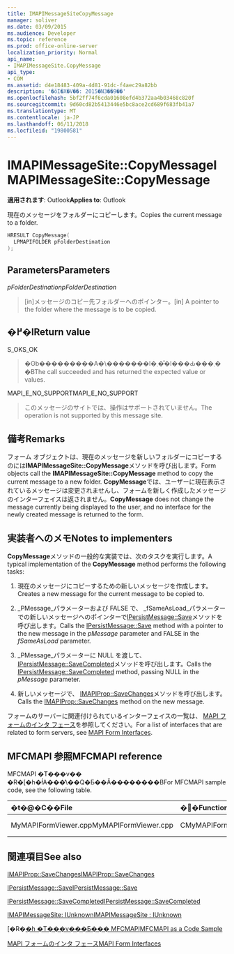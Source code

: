 ```yaml
---
title: IMAPIMessageSiteCopyMessage
manager: soliver
ms.date: 03/09/2015
ms.audience: Developer
ms.topic: reference
ms.prod: office-online-server
localization_priority: Normal
api_name:
- IMAPIMessageSite.CopyMessage
api_type:
- COM
ms.assetid: d4e18483-409a-4d81-91dc-f4aec29a82bb
description: '�ŏI�X�V��: 2015�N3��9��'
ms.openlocfilehash: 5bf2ff74f6cda01608efd4b372aa4b03468c820f
ms.sourcegitcommit: 9d60cd82b5413446e5bc8ace2cd689f683fb41a7
ms.translationtype: MT
ms.contentlocale: ja-JP
ms.lasthandoff: 06/11/2018
ms.locfileid: "19800581"
---
```

# <a name="imapimessagesitecopymessage"></a><span data-ttu-id="201b6-103">IMAPIMessageSite::CopyMessage</span><span class="sxs-lookup"><span data-stu-id="201b6-103">IMAPIMessageSite::CopyMessage</span></span>

  
  
<span data-ttu-id="201b6-104">**適用されます**: Outlook</span><span class="sxs-lookup"><span data-stu-id="201b6-104">**Applies to**: Outlook</span></span> 
  
<span data-ttu-id="201b6-105">現在のメッセージをフォルダーにコピーします。</span><span class="sxs-lookup"><span data-stu-id="201b6-105">Copies the current message to a folder.</span></span>
  
```cpp
HRESULT CopyMessage(
  LPMAPIFOLDER pFolderDestination
);
```

## <a name="parameters"></a><span data-ttu-id="201b6-106">Parameters</span><span class="sxs-lookup"><span data-stu-id="201b6-106">Parameters</span></span>

 <span data-ttu-id="201b6-107">_pFolderDestination_</span><span class="sxs-lookup"><span data-stu-id="201b6-107">_pFolderDestination_</span></span>
  
> <span data-ttu-id="201b6-108">[in]メッセージのコピー先フォルダーへのポインター。</span><span class="sxs-lookup"><span data-stu-id="201b6-108">[in] A pointer to the folder where the message is to be copied.</span></span>
    
## <a name="return-value"></a><span data-ttu-id="201b6-109">�߂�l</span><span class="sxs-lookup"><span data-stu-id="201b6-109">Return value</span></span>

<span data-ttu-id="201b6-110">S_OK</span><span class="sxs-lookup"><span data-stu-id="201b6-110">S_OK</span></span> 
  
> <span data-ttu-id="201b6-111">�ʘb���������A�\�������l�܂��͒l���Ԃ���܂��B</span><span class="sxs-lookup"><span data-stu-id="201b6-111">The call succeeded and has returned the expected value or values.</span></span>
    
<span data-ttu-id="201b6-112">MAPI_E_NO_SUPPORT</span><span class="sxs-lookup"><span data-stu-id="201b6-112">MAPI_E_NO_SUPPORT</span></span> 
  
> <span data-ttu-id="201b6-113">このメッセージのサイトでは、操作はサポートされていません。</span><span class="sxs-lookup"><span data-stu-id="201b6-113">The operation is not supported by this message site.</span></span>
    
## <a name="remarks"></a><span data-ttu-id="201b6-114">備考</span><span class="sxs-lookup"><span data-stu-id="201b6-114">Remarks</span></span>

<span data-ttu-id="201b6-115">フォーム オブジェクトは、現在のメッセージを新しいフォルダーにコピーするのには**IMAPIMessageSite::CopyMessage**メソッドを呼び出します。</span><span class="sxs-lookup"><span data-stu-id="201b6-115">Form objects call the **IMAPIMessageSite::CopyMessage** method to copy the current message to a new folder.</span></span> <span data-ttu-id="201b6-116">**CopyMessage**では、ユーザーに現在表示されているメッセージは変更されませんし、フォームを新しく作成したメッセージのインターフェイスは返されません。</span><span class="sxs-lookup"><span data-stu-id="201b6-116">**CopyMessage** does not change the message currently being displayed to the user, and no interface for the newly created message is returned to the form.</span></span> 
  
## <a name="notes-to-implementers"></a><span data-ttu-id="201b6-117">実装者へのメモ</span><span class="sxs-lookup"><span data-stu-id="201b6-117">Notes to implementers</span></span>

<span data-ttu-id="201b6-118">**CopyMessage**メソッドの一般的な実装では、次のタスクを実行します。</span><span class="sxs-lookup"><span data-stu-id="201b6-118">A typical implementation of the **CopyMessage** method performs the following tasks:</span></span> 
  
1. <span data-ttu-id="201b6-119">現在のメッセージにコピーするための新しいメッセージを作成します。</span><span class="sxs-lookup"><span data-stu-id="201b6-119">Creates a new message for the current message to be copied to.</span></span>
    
2. <span data-ttu-id="201b6-120">_PMessage_パラメーターおよび FALSE で、 _fSameAsLoad_パラメーターでの新しいメッセージへのポインターで[IPersistMessage::Save](ipersistmessage-save.md)メソッドを呼び出します。</span><span class="sxs-lookup"><span data-stu-id="201b6-120">Calls the [IPersistMessage::Save](ipersistmessage-save.md) method with a pointer to the new message in the  _pMessage_ parameter and FALSE in the  _fSameAsLoad_ parameter.</span></span> 
    
3. <span data-ttu-id="201b6-121">_PMessage_パラメーターに NULL を渡して、 [IPersistMessage::SaveCompleted](ipersistmessage-savecompleted.md)メソッドを呼び出します。</span><span class="sxs-lookup"><span data-stu-id="201b6-121">Calls the [IPersistMessage::SaveCompleted](ipersistmessage-savecompleted.md) method, passing NULL in the  _pMessage_ parameter.</span></span> 
    
4. <span data-ttu-id="201b6-122">新しいメッセージで、 [IMAPIProp::SaveChanges](imapiprop-savechanges.md)メソッドを呼び出します。</span><span class="sxs-lookup"><span data-stu-id="201b6-122">Calls the [IMAPIProp::SaveChanges](imapiprop-savechanges.md) method on the new message.</span></span> 
    
<span data-ttu-id="201b6-123">フォームのサーバーに関連付けられているインターフェイスの一覧は、 [MAPI フォームのインタ フェース](mapi-form-interfaces.md)を参照してください。</span><span class="sxs-lookup"><span data-stu-id="201b6-123">For a list of interfaces that are related to form servers, see [MAPI Form Interfaces](mapi-form-interfaces.md).</span></span>
  
## <a name="mfcmapi-reference"></a><span data-ttu-id="201b6-124">MFCMAPI 参照</span><span class="sxs-lookup"><span data-stu-id="201b6-124">MFCMAPI reference</span></span>

<span data-ttu-id="201b6-125">MFCMAPI �T���v�� �R�[�h�ł́A���̕\��Q�Ƃ��Ă��������B</span><span class="sxs-lookup"><span data-stu-id="201b6-125">For MFCMAPI sample code, see the following table.</span></span>
  
|<span data-ttu-id="201b6-126">**�t�@�C��**</span><span class="sxs-lookup"><span data-stu-id="201b6-126">**File**</span></span>|<span data-ttu-id="201b6-127">**�֐�**</span><span class="sxs-lookup"><span data-stu-id="201b6-127">**Function**</span></span>|<span data-ttu-id="201b6-128">**�R�����g**</span><span class="sxs-lookup"><span data-stu-id="201b6-128">**Comment**</span></span>|
|:-----|:-----|:-----|
|<span data-ttu-id="201b6-129">MyMAPIFormViewer.cpp</span><span class="sxs-lookup"><span data-stu-id="201b6-129">MyMAPIFormViewer.cpp</span></span>  <br/> |<span data-ttu-id="201b6-130">CMyMAPIFormViewer::CopyMessage</span><span class="sxs-lookup"><span data-stu-id="201b6-130">CMyMAPIFormViewer::CopyMessage</span></span>  <br/> |<span data-ttu-id="201b6-131">実装されていません。</span><span class="sxs-lookup"><span data-stu-id="201b6-131">Not implemented.</span></span>  <br/> |
   
## <a name="see-also"></a><span data-ttu-id="201b6-132">関連項目</span><span class="sxs-lookup"><span data-stu-id="201b6-132">See also</span></span>



[<span data-ttu-id="201b6-133">IMAPIProp::SaveChanges</span><span class="sxs-lookup"><span data-stu-id="201b6-133">IMAPIProp::SaveChanges</span></span>](imapiprop-savechanges.md)
  
[<span data-ttu-id="201b6-134">IPersistMessage::Save</span><span class="sxs-lookup"><span data-stu-id="201b6-134">IPersistMessage::Save</span></span>](ipersistmessage-save.md)
  
[<span data-ttu-id="201b6-135">IPersistMessage::SaveCompleted</span><span class="sxs-lookup"><span data-stu-id="201b6-135">IPersistMessage::SaveCompleted</span></span>](ipersistmessage-savecompleted.md)
  
[<span data-ttu-id="201b6-136">IMAPIMessageSite: IUnknown</span><span class="sxs-lookup"><span data-stu-id="201b6-136">IMAPIMessageSite : IUnknown</span></span>](imapimessagesiteiunknown.md)


<span data-ttu-id="201b6-137">[�R�[�h �T���v���Ƃ��� MFCMAPI](mfcmapi-as-a-code-sample.md)</span><span class="sxs-lookup"><span data-stu-id="201b6-137">[MFCMAPI as a Code Sample](mfcmapi-as-a-code-sample.md)</span></span>
  
[<span data-ttu-id="201b6-138">MAPI フォームのインタ フェース</span><span class="sxs-lookup"><span data-stu-id="201b6-138">MAPI Form Interfaces</span></span>](mapi-form-interfaces.md)


